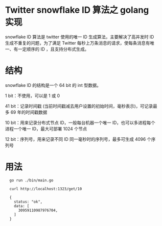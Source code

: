 # Twitter snowflake ID 算法之 golang 实现
snowflake ID 算法是 twitter 使用的唯一 ID 生成算法，主要解决了高并发时 ID 生成不重复的问题，为了满足 Twitter 每秒上万条消息的请求，使每条消息有唯一、有一定顺序的 ID ，且支持分布式生成。

# 结构
snowflake ID 的结构是一个 64 bit 的 int 型数据。

1 bit：不使用，可以是 1 或 0

41 bit：记录时间戳 (当前时间戳减去用户设置的初始时间，毫秒表示)，可记录最多 69 年的时间戳数据

10 bit：用来记录分布式节点 ID，一般每台机器一个唯一 ID，也可以多进程每个进程一个唯一 ID，最大可部署 1024 个节点

12 bit：序列号，用来记录不同 ID 同一毫秒时的序列号，最多可生成 4096 个序列号

# 用法

```
  go run ./bin/main.go
  
  curl http://localhost:1323/get/10
  
  {
    status: "ok",
    data: [
      30959110987976704,
    ]
  }
```
